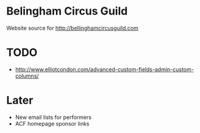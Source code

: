 Belingham Circus Guild
======================

Website source for http://bellinghamcircusguild.com

# TODO

* http://www.elliotcondon.com/advanced-custom-fields-admin-custom-columns/

# Later

* New email lists for performers
* ACF homepage sponsor links
